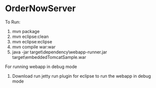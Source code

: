 OrderNowServer
==============


To Run:
1) mvn package
2) mvn eclipse:clean
3) mvn eclipse:eclipse
4) mvn compile war:war
5) java -jar target\dependency\webapp-runner.jar target\embeddedTomcatSample.war



For running webapp in debug mode
1) Download run jetty run plugin for eclipse to run the webapp in debug mode
